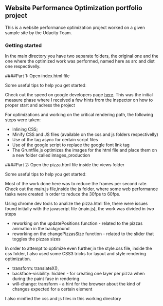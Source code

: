 ## Website Performance Optimization portfolio project

This is a website performance optimization project worked on 
a given sample site by the Udacity Team.

### Getting started

In the main directory you have two separate folders,
the original one and the one where the optimized work was
performed, named here as src and dist one respectivelly.

####Part 1: Open index.html file

Some useful tips to help you get started:

Check out the speed on google developers page [here](https://developers.google.com/speed/pagespeed/insights/). This was the initial measure phase where I received a few hints from the inspector on how to
proper start and adress the project

For optimizations and working on the critical rendering path, the following
steps were taken:
*  Inlining CSS;
*  Minify CSS and JS files (available on the css and js folders respectivelly)
*  Use of the tag async for certain script files
*  Use of the google script to replace the google font link tag 
*  The Gruntfile.js optimizes the images for the html file and
   place them on a new folder called images_production


####Part 2: Open the pizza.html file inside the views folder

Some useful tips to help you get started:

Most of the work done here was to reduce the frames per second rate. 
Check out the main.js file,inside the js folder, where some web performance 
tasks were created in order to reduce the 30fps to 60fps.

Using chrome dev tools to analize the pizza.html file, there were issues found initially with
the javascript file (main.js), the work was divided in two steps
*  reworking on the updatePositions function - related to the pizzas animation in the background
*  reworking on the changePizzasSize function - related to the slider that toggles the pizzas sizes

In order to attempt to optimize even further,in the style.css file, inside the css folder, I also used some CSS3 tricks for layout and style rendering optimization.
*  transform: translateX(), 
*  backface-visibility: hidden - for creating one layer per pizza when during the paint fase in rendering
*  will-change: transform - a hint for the browser about the kind of changes expected for a certain 
   element

I also minified the css and js files in this working directory


